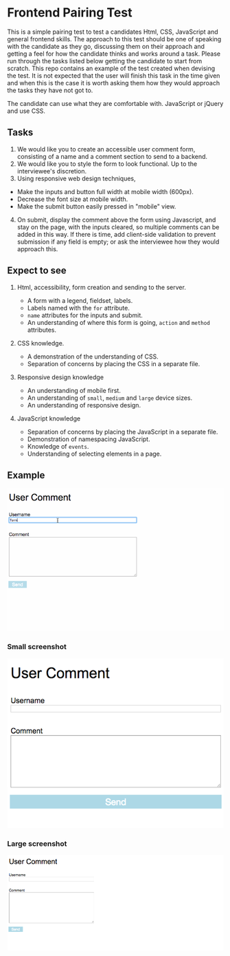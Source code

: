 # Frontend Pairing Test

This is a simple pairing test to test a candidates Html, CSS, JavaScript and general frontend skills. The approach to this
test should be one of speaking with the candidate as they go, discussing them on their approach and getting a feel for
how the candidate thinks and works around a task. Please run through the tasks listed below getting the candidate to start
from scratch. This repo contains an example of the test created when devising the test.
It is not expected that the user will finish this task in the time given and when this is the case it is worth asking
them how they would approach the tasks they have not got to.

The candidate can use what they are comfortable with. JavaScript or jQuery and use CSS.

## Tasks

1. We would like you to create an accessible user comment form, consisting of a name and a comment section to send to a backend.
2. We would like you to style the form to look functional. Up to the interviewee's discretion.
3. Using responsive web design techniques,
 - Make the inputs and button full width at mobile width (600px).
 - Decrease the font size at mobile width.
 - Make the submit button easily pressed in "mobile" view.

4. On submit, display the comment above the form using Javascript, and stay on the page, with the inputs cleared, so multiple comments can be added in this way.
   If there is time, add client-side validation to prevent submission if any field is empty; or ask the interviewee how they would approach this.

## Expect to see

1. Html, accessibility, form creation and sending to the server.
    - A form with a legend, fieldset, labels.
    - Labels named with the `for` attribute.
    - `name` attributes for the inputs and submit.
    - An understanding of where this form is going, `action` and `method` attributes.

2. CSS knowledge.
    - A demonstration of the understanding of CSS.
    - Separation of concerns by placing the CSS in a separate file.

3. Responsive design knowledge
    - An understanding of mobile first.
    - An understanding of `small`, `medium` and `large` device sizes.
    - An understanding of responsive design.

4. JavaScript knowledge
    - Separation of concerns by placing the JavaScript in a separate file.
    - Demonstration of namespacing JavaScript.
    - Knowledge of `events`.
    - Understanding of selecting elements in a page.

## Example
![Alt Example of pairing test](./screenshot/pairing-test.gif)

### Small screenshot
![Alt Example of pairing test](./screenshot/small-view.png)

### Large screenshot
![Alt Example of pairing test](./screenshot/large-view.png)
